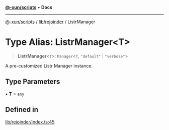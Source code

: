 [**@-xun/scripts**](../../../README.md) • **Docs**

***

[@-xun/scripts](../../../README.md) / [lib/rejoinder](../README.md) / ListrManager

# Type Alias: ListrManager\<T\>

> **ListrManager**\<`T`\>: `Manager`\<`T`, `"default"` \| `"verbose"`\>

A pre-customized Listr Manager instance.

## Type Parameters

• **T** = `any`

## Defined in

[lib/rejoinder/index.ts:45](https://github.com/Xunnamius/xscripts/blob/e4a1e0b3d6a20ae598f5a6feb2cf2b7ba077b6a7/lib/rejoinder/index.ts#L45)
